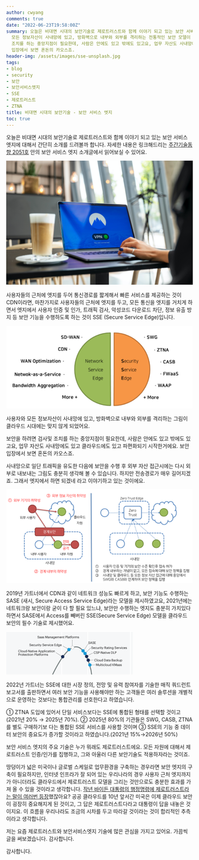 ```yaml
---
author: cwyang
comments: true
date: "2022-06-23T19:58:00Z"
summary: 오늘은 비대면 시대의 보안기술로 제로트러스트와 함께 이야기 되고 있는 보안 서비스 엣지에 대해서 간단히 소개를 드려볼까 합니다. 사용자와
  모든 정보자산이 사내망에 있고, 방화벽으로 내부와 외부를 격리하는 전통적인 보안 모델이 클라우드 시대에는 맞지 않게 되었어요. 보안을 하려면 검사및
  조치를 하는 중앙지점이 필요한데, 사람은 안에도 있고 밖에도 있고요, 업무 자산도 사내망에도 있고 클라우드에도 있고 파편화되기 시작한거에요. 보안
  입장에서 보면 혼돈의 카오스죠.
header-img: /assets/images/sse-unsplash.jpg
tags:
- blog
- security
- 보안
- 보안서비스엣지
- SSE
- 제로트러스트
- ZTNA
title: 비대면 시대의 보안기술 - 보안 서비스 엣지
toc: true
---
```

오늘은 비대면 시대의 보안기술로 제로트러스트와 함께 이야기 되고 있는 보안 서비스 엣지에 대해서 간단히 소개를 드려볼까 합니다. 자세한 내용은 링크해드리는 [주간기술동향 2051호](https://www.itfind.or.kr/WZIN/jugidong/2051/file1834924209108887227-2051(2022.06.22)-23.pdf) 안의 보안 서비스 엣지 소개글에서 읽어보실 수 있어요.

![하이브리드 워크 시대의 정보 보안은 어떻게?](/assets/images/sse-unsplash.jpg)


사용자들의 근처에 엣지를 두어 통신경로를 짧게해서 빠른 서비스를 제공하는 것이 CDN이라면, 마찬가지로 사용자들의 근처에 엣지를 두고, 모든 통신을 엣지를 거치게 하면서 엣지에서 사용자 인증 및 인가, 트래픽 검사, 악성코드 다운로드 차단, 정보 유출 방지 등 보안 기능을 수행하도록 하는 것이 SSE (Secure Service Edge)입니다.

![SSE와 SASE의 구성](/assets/images/sse1.png)

사용자와 모든 정보자산이 사내망에 있고, 방화벽으로 내부와 외부를 격리하는 그림이 클라우드 시대에는 맞지 않게 되었어요.

보안을 하려면 검사및 조치를 하는 중앙지점이 필요한데, 사람은 안에도 있고 밖에도 있고요, 업무 자산도 사내망에도 있고 클라우드에도 있고 파편화되기 시작한거에요. 보안 입장에서 보면 혼돈의 카오스죠.

사내망으로 일단 트래픽을 유도한 다음에 보안을 수행 후 외부 자산 접근시에는 다시 외부로 내보내는 그림도 충분히 생각해 볼 수 있습니다. 하지만 전송경로가 매우 길어지겠죠. 그래서 엣지에서 하면 되겠네 라고 이야기하고 있는 것이에요.

![(좌): 혼돈의 카오스 (우):엣지에서 제로트러스트](/assets/images/sse3.png)

2019년 가트너에서 CDN과 같이 네트워크 성능도 빠르게 하고, 보안 기능도 수행하는 SASE (새시, Secure Access Service Edge)라는 모델을 제시하였고요, 2021년에는 네트워크랑 보안이랑 굳이 다 할 필요 있느냐, 보안만 수행하는 엣지도 충분히 가치있다 하면서 SASE에서 Access를 빼버린 SSE(Secure Service Edge) 모델을 클라우드 보안의 필수 기술로 제시했어요.

![가트너 클라우드 보안 하이프 사이클](/assets/images/sse2.png)

2022년 가트너는 SSE에 대한 시장 정의, 전망 및 유력 참여자를 기술한 매직 쿼드런트 보고서를 출판하면서
여러 보안 기능을 사용해야만 하는 고객들은 여러 솔루션을 개별적으로 운영하는 것보다는 통합관리를 선호한다고 하였습니다.

① ZTNA 도입에 있어서 단일 서비스보다는 SSE에 통합된 형태를 선택할 것이고 (2021년 20% → 2025년 70%). ② 2025년 80%의 기관들은 SWG, CASB, ZTNA를 별도 구매하기보 다는 통합된 SSE 서비스를 사용할 것이며 ③ SSE의 기능 중 데이터 보안의 중요도가 증가할 것이라고 하였습니다.(2021년 15%→2026년 50%)

보안 서비스 엣지의 주요 기술은 누가 뭐래도 제로트러스트에요. 모든 자원에 대해서 제로트러스트 인증/인가를 집행하고, 그와 아울러 다른 보안기술도 적용하자라는 것이죠.

땅덩이가 넓은 미국이나 글로벌 스케일로 업무환경을 구축하는 경우라면 보안 엣지의 구축이 필요하지만, 인터넷 인프라가 잘 되어 있는 우리나라의 경우 사용자 근처 엣지까지가 아니더라도 클라우드에서 제로트러스트 모델을 그리는 것만으로도 충분한 효과를 가져 올 수 있을 것이라고 생각합니다. [작년 바이든 대통령의 행정명령에 제로트러스트라는 말이 여러번 등장](https://www.whitehouse.gov/briefing-room/presidential-actions/2021/05/12/executive-order-on-improving-the-nations-cybersecurity/#:~:text=Zero%20Trust)했잖아요? 공공 클라우드를 10년 앞서간 미국은 이제 클라우드 보안이 굉장히 중요해지게 된 것이고, 그 답은 제로트러스트다라고 대통령이 답을 내놓은 것이지요. 이 흐름을 우리나라도 조금의 시차를 두고 따라갈 것이라는 것이 합리적인 추측이라고 생각합니다.

저는 요즘 제로트러스트와 보안서비스엣지 기술에 많은 관심을 가지고 있어요.
가끔씩 글을 써보겠습니다. 감사합니다.

감사합니다.
